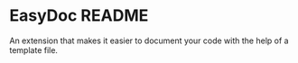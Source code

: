 # EasyDoc README

An extension that makes it easier to document your code with the help of a template file.
